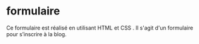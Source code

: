 # formulaire
Ce formulaire est réalisé en utilisant HTML et CSS . Il s'agit d'un formulaire pour s’inscrire à la blog.    
